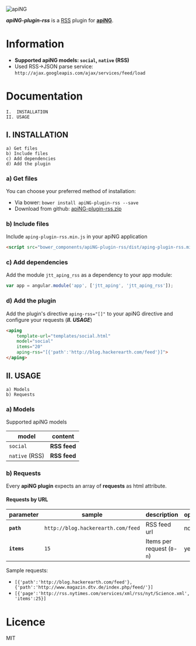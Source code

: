 [logo]: http://aping.io/logo/320/aping-plugin.png "apiNG Plugin"
![apiNG][logo]

**_apiNG-plugin-rss_** is a [RSS](http://cyber.law.harvard.edu/rss/rss.html) plugin for [**apiNG**](https://github.com/JohnnyTheTank/apiNG).

# Information
* **Supported apiNG models: `social`, `native` (RSS)**
* Used RSS->JSON parse service: `http://ajax.googleapis.com/ajax/services/feed/load`

# Documentation
    I.  INSTALLATION
    II. USAGE

## I. INSTALLATION
    a) Get files
    b) Include files
    c) Add dependencies
    d) Add the plugin

### a) Get files
You can choose your preferred method of installation:

* Via bower: `bower install apiNG-plugin-rss --save`
* Download from github: [apiNG-plugin-rss.zip](https://github.com/JohnnyTheTank/apiNG-plugin-rss/zipball/master)

### b) Include files
Include `aping-plugin-rss.min.js` in your apiNG application
```html
<script src="bower_components/apiNG-plugin-rss/dist/aping-plugin-rss.min.js"></script>
```

### c) Add dependencies
Add the module `jtt_aping_rss` as a dependency to your app module:
```js
var app = angular.module('app', ['jtt_aping', 'jtt_aping_rss']);
```

### d) Add the plugin
Add the plugin's directive `aping-rss="[]"` to your apiNG directive and configure your requests (_**II. USAGE**_)
```html
<aping
    template-url="templates/social.html"
    model="social"
    items="20"
    aping-rss="[{'path':'http://blog.hackerearth.com/feed'}]">
</aping>
```

## II. USAGE
    a) Models
    b) Requests

### a) Models
Supported apiNG models

|  model   | content |
|----------|---------|
| `social` | **RSS feed** |
| `native` (RSS) | **RSS feed** |


### b) Requests
Every **apiNG plugin** expects an array of **requests** as html attribute.

#### Requests by URL
|  parameter  | sample | description | optional |
|----------|---------|---------|---------|
| **`path`** | `http://blog.hackerearth.com/feed` | RSS feed url | no |
| **`items`**  | `15` | Items per request (`0`-`n`) |  yes  |

Sample requests:
* `[{'path':'http://blog.hackerearth.com/feed'}, {'path':'http://www.magazin.dtv.de/index.php/feed/'}]`
* `[{'page':'http://rss.nytimes.com/services/xml/rss/nyt/Science.xml', 'items':25}]`

# Licence
MIT

